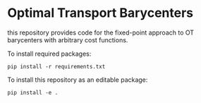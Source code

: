 # Optimal Transport Barycenters

this repository provides code for the fixed-point approach to OT barycenters
with arbitrary cost functions.

To install required packages:

    pip install -r requirements.txt

To install this repository as an editable package:

    pip install -e .